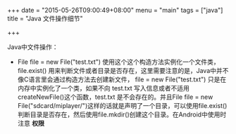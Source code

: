 +++
date = "2015-05-26T09:00:49+08:00"
menu = "main"
tags = ["java"]
title = "Java 文件操作细节"

+++

Java中文件操作：

* File file = new File("test.txt") 使用这个这个构造方法实例化一个文件类，file.exist() 用来判断文件或者目录是否存在，这里需要注意的是，Java中并不像C语言里会通过构造方法去创建新文件， file = new File("test.txt") 只是在内存中实例化了一个类，如果不向 test.txt 写入信息或者不适用createNewFile()这个函数，test.txt 是不会存在的。并且File file = new File("sdcard/miplayer/")这样的话就是声明了一个目录，可以使用file.exist()判断目录是否存在，然后使用file.mkdir()创建这个目录。在Android中使用时注意 **权限**